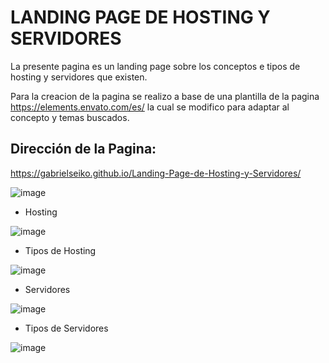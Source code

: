 # LANDING PAGE DE HOSTING Y SERVIDORES

La presente pagina es un landing page sobre los conceptos e tipos de hosting y servidores que existen.

Para la creacion de la pagina se realizo a base de una plantilla de la pagina https://elements.envato.com/es/  la cual se modifico para adaptar
al concepto y temas buscados.

## Dirección de la Pagina:

https://gabrielseiko.github.io/Landing-Page-de-Hosting-y-Servidores/



![image](https://user-images.githubusercontent.com/116466802/225480056-4af09812-c52b-41a2-9757-775552efe85a.png)



* Hosting

![image](https://user-images.githubusercontent.com/116466802/225480160-a0f182c0-6b7e-44bc-8c58-47fb49ef8577.png)


* Tipos de Hosting

![image](https://user-images.githubusercontent.com/116466802/225480266-17a39f3f-3b34-45e0-8256-2ff9da7588f1.png)


* Servidores

![image](https://user-images.githubusercontent.com/116466802/225480296-30af3c7a-12c1-4418-a36f-239b983bd03f.png)


* Tipos de Servidores

![image](https://user-images.githubusercontent.com/116466802/225480325-24de4e22-83b4-4a66-9568-84b7fa785345.png)
